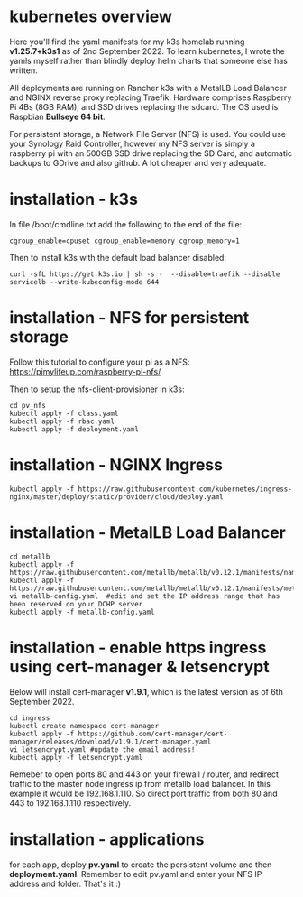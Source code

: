 # kubernetes overview

Here you'll find the yaml manifests for my k3s homelab running **v1.25.7+k3s1** as of 2nd September 2022.
To learn kubernetes, I wrote the yamls myself rather than blindly deploy helm charts that someone else has written. 

All deployments are running on Rancher k3s with a MetalLB Load Balancer and NGINX reverse proxy replacing Traefik. Hardware comprises Raspberry Pi 4Bs (8GB RAM), and SSD drives replacing the sdcard. The OS used is Raspbian **Bullseye 64 bit**.

For persistent storage, a Network File Server (NFS) is used. You could use your Synology Raid Controller, however my NFS server is simply a raspberry pi with an 500GB SSD drive replacing the SD Card, and automatic backups to GDrive and also github. A lot cheaper and very adequate. 



# installation - k3s

In file /boot/cmdline.txt add the following to the end of the file:
```
cgroup_enable=cpuset cgroup_enable=memory cgroup_memory=1
```

Then to install k3s with the default load balancer disabled:
```
curl -sfL https://get.k3s.io | sh -s -  --disable=traefik --disable servicelb --write-kubeconfig-mode 644
```

# installation - NFS for persistent storage

Follow this tutorial to configure your pi as a NFS:
https://pimylifeup.com/raspberry-pi-nfs/

Then to setup the nfs-client-provisioner in k3s:
```
cd pv_nfs
kubectl apply -f class.yaml
kubectl apply -f rbac.yaml
kubectl apply -f deployment.yaml
```

# installation - NGINX Ingress
```
kubectl apply -f https://raw.githubusercontent.com/kubernetes/ingress-nginx/master/deploy/static/provider/cloud/deploy.yaml
```

# installation - MetalLB Load Balancer
```
cd metallb
kubectl apply -f https://raw.githubusercontent.com/metallb/metallb/v0.12.1/manifests/namespace.yaml
kubectl apply -f https://raw.githubusercontent.com/metallb/metallb/v0.12.1/manifests/metallb.yaml
vi metallb-config.yaml  #edit and set the IP address range that has been reserved on your DCHP server
kubectl apply -f metallb-config.yaml
```

# installation - enable https ingress using cert-manager & letsencrypt

Below will install cert-manager **v1.9.1**, which is the latest version as of 6th September 2022.
```
cd ingress
kubectl create namespace cert-manager
kubectl apply -f https://github.com/cert-manager/cert-manager/releases/download/v1.9.1/cert-manager.yaml
vi letsencrypt.yaml #update the email address!
kubectl apply -f letsencrypt.yaml
```

Remeber to open ports 80 and 443 on your firewall / router, and redirect traffic to the master node ingress ip from metallb load balancer. In this example it would be 192.168.1.110. So direct port traffic from both 80 and 443 to 192.168.1.110 respectively.

# installation - applications

for each app, deploy **pv.yaml** to create the persistent volume and then **deployment.yaml**. Remember to edit pv.yaml and enter your NFS IP address and folder. That's it :) 
